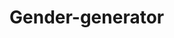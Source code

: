 # Gender-generator
                                                                         
                                  
                                          
                                                          
                                                   
